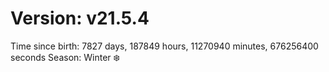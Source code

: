 # Version: v21.5.4
Time since birth: 7827 days, 187849 hours, 11270940 minutes, 676256400 seconds
Season: Winter ❄️

